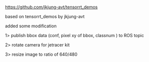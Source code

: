 https://github.com/jkjung-avt/tensorrt_demos 

based on tensorrt_demos by jkjung-avt 

added some modification  

1> publish bbox data (conf, pixel xy of bbox, classnum ) to ROS topic

2> rotate camera for jetracer kit 

3> resize image to ratio of 640/480 
